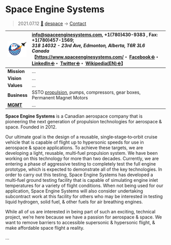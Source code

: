 # Space Engine Systems
> 2021.07.12 [🚀](../../index/index.md) [despace](../index.md) → [Contact](../contact.md)

|[![](../f/contact/s/space_engine_systems_logo1_thumb.png)](../f/contact/s/space_engine_systems_logo1.png)|<info@spaceenginesystems.com>, +1(780)430-9383 , Fax: +1(780)457-1569;<br> *318 14032 - 23rd Ave, Edmonton, Alberta, T6R 3L6 Canada*<br> 【<https://www.spaceenginesystems.com/>・ [Facebook ⎆](https://www.facebook.com/spaceenginesystems)・ [LinkedIn ⎆](https://www.linkedin.com/company/space-engine-systems)・ [Twitter ⎆](https://twitter.com/SpaceEngSystem)・ [Wikipedia(EN) ⎆](https://en.wikipedia.org/wiki/Space_Engine_Systems)】|
|:--|:--|
|**Mission**|…|
|**Vision**|…|
|**Values**|…|
|**Business**|SSTO [propulsion](ps.md), pumps, compressors, gear boxes, Permanent Magnet Motors|
|**[MGMT](../mgmt.md)**|…|

**Space Engine Systems** is a Canadian aerospace company that is pioneering the next generation of propulsion technologies for aerospace & space. Founded in 2012.

Our ultimate goal is the design of a reusable, single‑stage‑to‑orbit cruise vehicle that is capable of flight up to hypersonic speeds for use in aerospace & space applications. To achieve these targets, we are developing a light, reusable, multi‑fuel propulsion system. We have been working on this technology for more than two decades. Currently, we are entering a phase of aggressive testing to completely test the full engine prototype, which is expected to demonstrate all of the key technologies. In order to carry out this testing, Space Engine Systems has developed a multi‑fuel ground testing facility that is capable of simulating engine inlet temperatures for a variety of flight conditions. When not being used for our application, Space Engine Systems will also consider undertaking subcontract work at this facility for others who may be interested in testing liquid hydrogen, solid fuel, & other fuels for air breathing engines.

While all of us are interested in being part of such an exciting, technical project, we’re here because we have a passion for aerospace & space. We want to remove barriers to accessible supersonic & hypersonic flight, & make affordable space flight a reality.

<p style="page-break-after:always"> </p>

…
